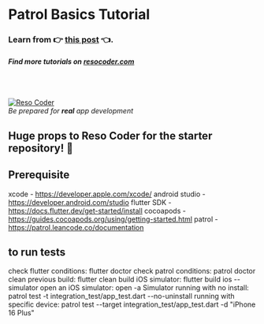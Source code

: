 # Patrol Basics Tutorial

### Learn from :point_right: [this post](https://resocoder.com/patrol-basics-tutorial) :point_left:.

#### _Find more tutorials on [resocoder.com](https://resocoder.com)_

<br />
<br />

[![Reso Coder](https://resocoder.com/wp-content/uploads/2019/09/logo_with_text_signature.png)](https://resocoder.com)
<br />
_Be prepared for **real** app development_

## Huge props to Reso Coder for the starter repository! 💪

## Prerequisite

xcode - https://developer.apple.com/xcode/
android studio - https://developer.android.com/studio
flutter SDK - https://docs.flutter.dev/get-started/install
cocoapods - https://guides.cocoapods.org/using/getting-started.html
patrol - https://patrol.leancode.co/documentation

## to run tests
check flutter conditions: flutter doctor
check patrol conditions: patrol doctor
clean previous build: flutter clean
build iOS simulator: flutter build ios --simulator
open an iOS simulator: open -a Simulator
running with no install: patrol test -t integration_test/app_test.dart --no-uninstall
running with specific device: patrol test --target integration_test/app_test.dart -d "iPhone 16 Plus"